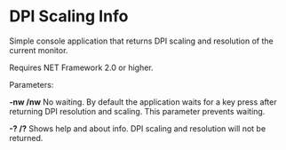 # DPI Scaling Info
Simple console application that returns DPI scaling and resolution of the current monitor.

Requires NET Framework 2.0 or higher.

Parameters:

**-nw /nw**   No waiting. By default the application waits for a key press after returning DPI resolution and scaling. This parameter prevents waiting.

**-? /?**     Shows help and about info. DPI scaling and resolution will not be returned.
